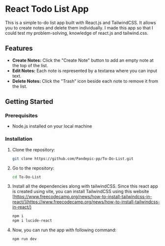 # React Todo List App

This is a simple to-do list app built with React.js and TailwindCSS. It allows you to create notes and delete them individually. I made this app so that I could test my problem-solving, knowledge of react.js and tailwind.css.

## Features

- **Create Notes:** Click the "Create Note" button to add an empty note at the top of the list.
- **Edit Notes:** Each note is represented by a textarea where you can input text.
- **Delete Notes:** Click the "Trash" icon beside each note to remove it from the list.

## Getting Started

### Prerequisites

- Node.js installed on your local machine

### Installation

1. Clone the repository:

   ```bash
   git clone https://github.com/Pandepic-pp/To-Do-List.git

2. Go to the repository:

   ```bash
   cd To-Do-List

3. Install all the dependencies along with tailwindCSS. Since this react app is created using vite, you can install TailwindCSS using this website [https://www.freecodecamp.org/news/how-to-install-tailwindcss-in-react/](https://www.freecodecamp.org/news/how-to-install-tailwindcss-in-react/)

   ```bash
   npm i
   npm i lucide-react

4. Now, you can run the app with following command:

   ```bash
   npm run dev
